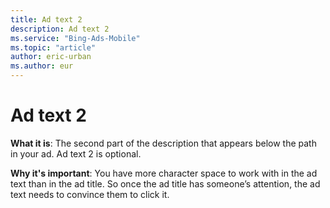 ```yaml
---
title: Ad text 2
description: Ad text 2
ms.service: "Bing-Ads-Mobile"
ms.topic: "article"
author: eric-urban
ms.author: eur
---
```


# Ad text 2

**What it is**: The second part of the description that appears below the path in your ad. Ad text 2 is optional.

**Why it's important**: You have more character space to work with in the ad text than in the ad title. So once the ad title has someone’s attention, the ad text needs to convince them to click it.


